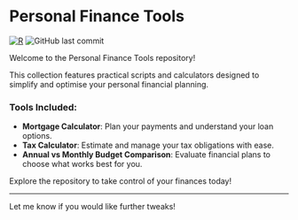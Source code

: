 # Personal Finance Tools  
[![R](https://img.shields.io/badge/R-4.x-blue.svg)](https://www.r-project.org/)
![GitHub last commit](https://img.shields.io/github/last-commit/vladislavpyatnitskiy/personal.finance.svg)

Welcome to the Personal Finance Tools repository!  

This collection features practical scripts and calculators designed to simplify and optimise your personal financial planning.  

### Tools Included:  
- **Mortgage Calculator**: Plan your payments and understand your loan options.  
- **Tax Calculator**: Estimate and manage your tax obligations with ease.  
- **Annual vs Monthly Budget Comparison**: Evaluate financial plans to choose what works best for you.  

Explore the repository to take control of your finances today!  

--- 

Let me know if you would like further tweaks!
